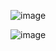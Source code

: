 ![image](https://github.com/RoddGarcia/estudandoPowerBI/assets/85592905/2be579df-9838-4f0c-9c56-6e4106c1beb0)

![image](https://github.com/RoddGarcia/estudandoPowerBI/assets/85592905/5c626477-5ada-48fa-98b9-455d80d62018)
